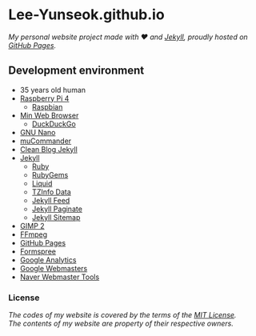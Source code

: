 # Lee-Yunseok.github.io
_My personal website project made with :hearts: and [Jekyll](https://jekyllrb.com/), proudly hosted on [GitHub Pages](https://pages.github.com/)._

## Development environment
- 35 years old human
- [Raspberry Pi 4](https://www.raspberrypi.org/)
  - [Raspbian](https://www.raspbian.org/)
- [Min Web Browser](https://minbrowser.github.io/min/)
  - [DuckDuckGo](https://duckduckgo.com/)
- [GNU Nano](https://www.nano-editor.org/)
- [muCommander](http://www.mucommander.com/)
- [Clean Blog Jekyll](https://startbootstrap.com/template-overviews/clean-blog-jekyll/)
- [Jekyll](https://jekyllrb.com/)
  - [Ruby](https://www.ruby-lang.org/)
  - [RubyGems](https://rubygems.org/)
  - [Liquid](https://shopify.github.io/liquid/)
  - [TZInfo Data](https://github.com/tzinfo/tzinfo-data)
  - [Jekyll Feed](https://github.com/jekyll/jekyll-feed)
  - [Jekyll Paginate](https://github.com/jekyll/jekyll-paginate)
  - [Jekyll Sitemap](https://github.com/jekyll/jekyll-sitemap)
- [GIMP 2](https://www.gimp.org/)
- [FFmpeg](https://www.ffmpeg.org/)
- [GitHub Pages](https://pages.github.com/)
- [Formspree](https://formspree.io/)
- [Google Analytics](https://analytics.google.com/analytics/web/)
- [Google Webmasters](https://www.google.com/webmasters/)
- [Naver Webmaster Tools](https://webmastertool.naver.com/)

### License
_The codes of my website is covered by the terms of the [MIT License](https://github.com/lee-yunseok/Lee-Yunseok.github.io/blob/master/LICENSE).  
The contents of my website are property of their respective owners._
